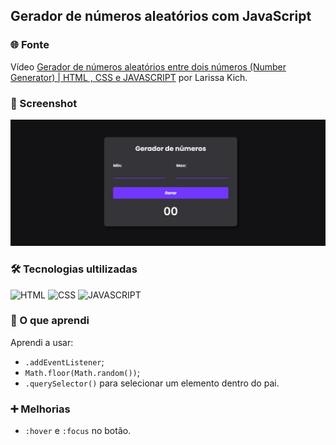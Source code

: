 ## Gerador de números aleatórios com JavaScript

### 🌐 Fonte
Vídeo [Gerador de números aleatórios entre dois números (Number Generator) | HTML , CSS e JAVASCRIPT](https://youtu.be/w3HSS6cLKeU?si=HpgeVZC0qDAc1GZO) por Larissa Kich.


### 📸 Screenshot
![screenshot](screenshot.png)

### 🛠️ Tecnologias ultilizadas
![HTML](https://img.shields.io/badge/HTML5-E34F26?style=for-the-badge&logo=html5&logoColor=white)
![CSS](https://img.shields.io/badge/CSS3-1572B6?style=for-the-badge&logo=css3&logoColor=white)
![JAVASCRIPT](https://img.shields.io/badge/JavaScript-F7DF1E?style=for-the-badge&logo=javascript&logoColor=black)

### 🧠 O que aprendi 
Aprendi a usar:
- ```.addEventListener```;
- ```Math.floor(Math.random())```;
- ```.querySelector()``` para selecionar um elemento dentro do pai.

### ➕ Melhorias 
- ```:hover``` e ```:focus``` no botão.